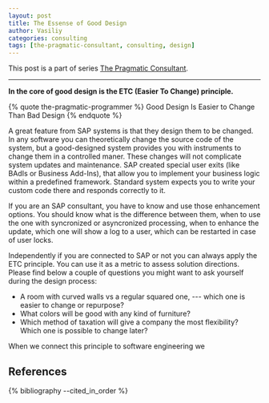 ```yaml
---
layout: post
title: The Essense of Good Design
author: Vasiliy
categories: consulting
tags: [the-pragmatic-consultant, consulting, design]
---
```


This post is a part of series [The Pragmatic Consultant](/tags/the-pragmatic-consultant).

---

**In the core of good design is the ETC (Easier To Change) principle.**

<!-- citations below are done with [jekyll-scholar](https://github.com/inukshuk/jekyll-scholar) -->
{% quote the-pragmatic-programmer %}
Good Design Is Easier to Change Than Bad Design
{% endquote %}

A great feature from SAP systems is that they design them to be changed. In any
software you can theoretically change the source code of the system, but a
good-designed system provides you with instruments to change them in a
controlled maner. These changes will not complicate system updates and
maintenance. SAP created special user exits (like BAdIs or Business Add-Ins),
that allow you to implement your business logic within a predefined framework.
Standard system expects you to write your custom code there and responds
correctly to it.

If you are an SAP consultant, you have to know and use those enhancement
options. You should know what is the difference between them, when to use the
one with syncronized or asyncronized processing, when to enhance the update,
which one will show a log to a user, which can be restarted in case of user
locks.

Independently if you are connected to SAP or not you can always apply the ETC
principle. You can use it as a metric to assess solution directions. Please
find below a couple of questions you might want to ask yourself during the
design process:

- A room with curved walls vs a regular squared one, --- which one is easier to
  change or repurpose?
- What colors will be good with any kind of furniture?
- Which method of taxation will give a company the most flexibility? Which one
  is possible to change later?

When we connect this principle to software engineering we 

References
----------
{% bibliography --cited_in_order %}

